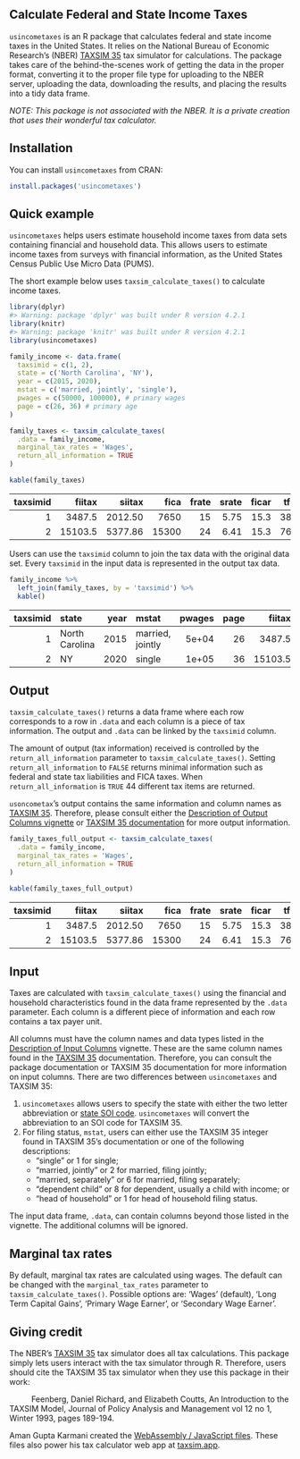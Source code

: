 
<!-- README.md is generated from README.Rmd. Please edit that file -->
<!-- badges: start -->
<!-- badges: end -->

## Calculate Federal and State Income Taxes

`usincometaxes` is an R package that calculates federal and state income
taxes in the United States. It relies on the National Bureau of Economic
Research’s (NBER) [TAXSIM 35](http://taxsim.nber.org/taxsim35/) tax
simulator for calculations. The package takes care of the
behind-the-scenes work of getting the data in the proper format,
converting it to the proper file type for uploading to the NBER server,
uploading the data, downloading the results, and placing the results
into a tidy data frame.

*NOTE: This package is not associated with the NBER. It is a private
creation that uses their wonderful tax calculator.*

## Installation

You can install `usincometaxes` from CRAN:

``` r
install.packages('usincometaxes')
```

## Quick example

`usincometaxes` helps users estimate household income taxes from data
sets containing financial and household data. This allows users to
estimate income taxes from surveys with financial information, as the
United States Census Public Use Micro Data (PUMS).

The short example below uses `taxsim_calculate_taxes()` to calculate
income taxes.

``` r
library(dplyr)
#> Warning: package 'dplyr' was built under R version 4.2.1
library(knitr)
#> Warning: package 'knitr' was built under R version 4.2.1
library(usincometaxes)

family_income <- data.frame(
  taxsimid = c(1, 2),
  state = c('North Carolina', 'NY'),
  year = c(2015, 2020),
  mstat = c('married, jointly', 'single'),
  pwages = c(50000, 100000), # primary wages
  page = c(26, 36) # primary age
)

family_taxes <- taxsim_calculate_taxes(
  .data = family_income,
  marginal_tax_rates = 'Wages',
  return_all_information = TRUE
)
```

``` r
kable(family_taxes)
```

| taxsimid |  fiitax |  siitax |  fica | frate | srate | ficar | tfica | v10_federal_agi | v11_ui_agi | v12_soc_sec_agi | v13_zero_bracket_amount | v14_personal_exemptions | v15_exemption_phaseout | v16_deduction_phaseout | v17_itemized_deductions | v18_federal_taxable_income | v19_tax_on_taxable_income | v20_exemption_surtax | v21_general_tax_credit | v22_child_tax_credit_adjusted | v23_child_tax_credit_refundable | v24_child_care_credit | v25_eitc | v26_amt_income | v27_amt_liability | v28_fed_income_tax_before_credit | v29_fica | v30_state_household_income | v31_state_rent_expense | v32_state_agi | v33_state_exemption_amount | v34_state_std_deduction_amount | v35_state_itemized_deduction | v36_state_taxable_income | v37_state_property_tax_credit | v38_state_child_care_credit | v39_state_eitc | v40_state_total_credits | v41_state_bracket_rate | v42_self_emp_income | v43_medicare_tax_unearned_income | v44_medicare_tax_earned_income | v45_cares_recovery_rebate |
|---------:|--------:|--------:|------:|------:|------:|------:|------:|----------------:|-----------:|----------------:|------------------------:|------------------------:|-----------------------:|-----------------------:|------------------------:|---------------------------:|--------------------------:|---------------------:|-----------------------:|------------------------------:|--------------------------------:|----------------------:|---------:|---------------:|------------------:|---------------------------------:|---------:|---------------------------:|-----------------------:|--------------:|---------------------------:|-------------------------------:|-----------------------------:|-------------------------:|------------------------------:|----------------------------:|---------------:|------------------------:|-----------------------:|--------------------:|---------------------------------:|-------------------------------:|--------------------------:|
|        1 |  3487.5 | 2012.50 |  7650 |    15 |  5.75 |  15.3 |  3825 |           5e+04 |          0 |               0 |                   12600 |                    8000 |                      0 |                      0 |                       0 |                      29400 |                    3487.5 |                    0 |                      0 |                             0 |                               0 |                     0 |        0 |          5e+04 |                 0 |                           3487.5 |     7650 |                   50000.01 |                      0 |      50000.01 |                          0 |                          15000 |                            0 |                 35000.01 |                             0 |                           0 |              0 |                       0 |                   0.00 |               5e+04 |                                0 |                              0 |                         0 |
|        2 | 15103.5 | 5377.86 | 15300 |    24 |  6.41 |  15.3 |  7650 |           1e+05 |          0 |               0 |                   12400 |                       0 |                      0 |                      0 |                       0 |                      87600 |                   15103.5 |                    0 |                      0 |                             0 |                               0 |                     0 |        0 |          1e+05 |                 0 |                          15103.5 |    15300 |                  100001.01 |                      0 |     100000.01 |                          0 |                           8000 |                            0 |                 92000.01 |                             0 |                           0 |              0 |                       0 |                   6.41 |               1e+05 |                                0 |                              0 |                         0 |

Users can use the `taxsimid` column to join the tax data with the
original data set. Every `taxsimid` in the input data is represented in
the output tax data.

``` r
family_income %>%
  left_join(family_taxes, by = 'taxsimid') %>%
  kable()
```

| taxsimid | state          | year | mstat            | pwages | page |  fiitax |  siitax |  fica | frate | srate | ficar | tfica | v10_federal_agi | v11_ui_agi | v12_soc_sec_agi | v13_zero_bracket_amount | v14_personal_exemptions | v15_exemption_phaseout | v16_deduction_phaseout | v17_itemized_deductions | v18_federal_taxable_income | v19_tax_on_taxable_income | v20_exemption_surtax | v21_general_tax_credit | v22_child_tax_credit_adjusted | v23_child_tax_credit_refundable | v24_child_care_credit | v25_eitc | v26_amt_income | v27_amt_liability | v28_fed_income_tax_before_credit | v29_fica | v30_state_household_income | v31_state_rent_expense | v32_state_agi | v33_state_exemption_amount | v34_state_std_deduction_amount | v35_state_itemized_deduction | v36_state_taxable_income | v37_state_property_tax_credit | v38_state_child_care_credit | v39_state_eitc | v40_state_total_credits | v41_state_bracket_rate | v42_self_emp_income | v43_medicare_tax_unearned_income | v44_medicare_tax_earned_income | v45_cares_recovery_rebate |
|---------:|:---------------|-----:|:-----------------|-------:|-----:|--------:|--------:|------:|------:|------:|------:|------:|----------------:|-----------:|----------------:|------------------------:|------------------------:|-----------------------:|-----------------------:|------------------------:|---------------------------:|--------------------------:|---------------------:|-----------------------:|------------------------------:|--------------------------------:|----------------------:|---------:|---------------:|------------------:|---------------------------------:|---------:|---------------------------:|-----------------------:|--------------:|---------------------------:|-------------------------------:|-----------------------------:|-------------------------:|------------------------------:|----------------------------:|---------------:|------------------------:|-----------------------:|--------------------:|---------------------------------:|-------------------------------:|--------------------------:|
|        1 | North Carolina | 2015 | married, jointly |  5e+04 |   26 |  3487.5 | 2012.50 |  7650 |    15 |  5.75 |  15.3 |  3825 |           5e+04 |          0 |               0 |                   12600 |                    8000 |                      0 |                      0 |                       0 |                      29400 |                    3487.5 |                    0 |                      0 |                             0 |                               0 |                     0 |        0 |          5e+04 |                 0 |                           3487.5 |     7650 |                   50000.01 |                      0 |      50000.01 |                          0 |                          15000 |                            0 |                 35000.01 |                             0 |                           0 |              0 |                       0 |                   0.00 |               5e+04 |                                0 |                              0 |                         0 |
|        2 | NY             | 2020 | single           |  1e+05 |   36 | 15103.5 | 5377.86 | 15300 |    24 |  6.41 |  15.3 |  7650 |           1e+05 |          0 |               0 |                   12400 |                       0 |                      0 |                      0 |                       0 |                      87600 |                   15103.5 |                    0 |                      0 |                             0 |                               0 |                     0 |        0 |          1e+05 |                 0 |                          15103.5 |    15300 |                  100001.01 |                      0 |     100000.01 |                          0 |                           8000 |                            0 |                 92000.01 |                             0 |                           0 |              0 |                       0 |                   6.41 |               1e+05 |                                0 |                              0 |                         0 |

## Output

`taxsim_calculate_taxes()` returns a data frame where each row
corresponds to a row in `.data` and each column is a piece of tax
information. The output and `.data` can be linked by the `taxsimid`
column.

The amount of output (tax information) received is controlled by the
`return_all_information` parameter to `taxsim_calculate_taxes()`.
Setting `return_all_information` to `FALSE` returns minimal information
such as federal and state tax liabilities and FICA taxes. When
`return_all_information` is `TRUE` 44 different tax items are returned.

`usoncometax`’s output contains the same information and column names as
[TAXSIM 35](http://taxsim.nber.org/taxsim35/). Therefore, please consult
either the [Description of Output Columns
vignette](https://www.shaneorr.io/r/usincometaxes/articles/taxsim-output.html)
or [TAXSIM 35 documentation](http://taxsim.nber.org/taxsim35/) for more
output information.

``` r
family_taxes_full_output <- taxsim_calculate_taxes(
  .data = family_income,
  marginal_tax_rates = 'Wages',
  return_all_information = TRUE
)

kable(family_taxes_full_output)
```

| taxsimid |  fiitax |  siitax |  fica | frate | srate | ficar | tfica | v10_federal_agi | v11_ui_agi | v12_soc_sec_agi | v13_zero_bracket_amount | v14_personal_exemptions | v15_exemption_phaseout | v16_deduction_phaseout | v17_itemized_deductions | v18_federal_taxable_income | v19_tax_on_taxable_income | v20_exemption_surtax | v21_general_tax_credit | v22_child_tax_credit_adjusted | v23_child_tax_credit_refundable | v24_child_care_credit | v25_eitc | v26_amt_income | v27_amt_liability | v28_fed_income_tax_before_credit | v29_fica | v30_state_household_income | v31_state_rent_expense | v32_state_agi | v33_state_exemption_amount | v34_state_std_deduction_amount | v35_state_itemized_deduction | v36_state_taxable_income | v37_state_property_tax_credit | v38_state_child_care_credit | v39_state_eitc | v40_state_total_credits | v41_state_bracket_rate | v42_self_emp_income | v43_medicare_tax_unearned_income | v44_medicare_tax_earned_income | v45_cares_recovery_rebate |
|---------:|--------:|--------:|------:|------:|------:|------:|------:|----------------:|-----------:|----------------:|------------------------:|------------------------:|-----------------------:|-----------------------:|------------------------:|---------------------------:|--------------------------:|---------------------:|-----------------------:|------------------------------:|--------------------------------:|----------------------:|---------:|---------------:|------------------:|---------------------------------:|---------:|---------------------------:|-----------------------:|--------------:|---------------------------:|-------------------------------:|-----------------------------:|-------------------------:|------------------------------:|----------------------------:|---------------:|------------------------:|-----------------------:|--------------------:|---------------------------------:|-------------------------------:|--------------------------:|
|        1 |  3487.5 | 2012.50 |  7650 |    15 |  5.75 |  15.3 |  3825 |           5e+04 |          0 |               0 |                   12600 |                    8000 |                      0 |                      0 |                       0 |                      29400 |                    3487.5 |                    0 |                      0 |                             0 |                               0 |                     0 |        0 |          5e+04 |                 0 |                           3487.5 |     7650 |                   50000.01 |                      0 |      50000.01 |                          0 |                          15000 |                            0 |                 35000.01 |                             0 |                           0 |              0 |                       0 |                   0.00 |               5e+04 |                                0 |                              0 |                         0 |
|        2 | 15103.5 | 5377.86 | 15300 |    24 |  6.41 |  15.3 |  7650 |           1e+05 |          0 |               0 |                   12400 |                       0 |                      0 |                      0 |                       0 |                      87600 |                   15103.5 |                    0 |                      0 |                             0 |                               0 |                     0 |        0 |          1e+05 |                 0 |                          15103.5 |    15300 |                  100001.01 |                      0 |     100000.01 |                          0 |                           8000 |                            0 |                 92000.01 |                             0 |                           0 |              0 |                       0 |                   6.41 |               1e+05 |                                0 |                              0 |                         0 |

## Input

Taxes are calculated with `taxsim_calculate_taxes()` using the financial
and household characteristics found in the data frame represented by the
`.data` parameter. Each column is a different piece of information and
each row contains a tax payer unit.

All columns must have the column names and data types listed in the
[Description of Input
Columns](https://www.shaneorr.io/r/usincometaxes/articles/taxsim-input.html)
vignette. These are the same column names found in the [TAXSIM
35](http://taxsim.nber.org/taxsim35/) documentation. Therefore, you can
consult the package documentation or TAXSIM 35 documentation for more
information on input columns. There are two differences between
`usincometaxes` and TAXSIM 35:

1.  `usincometaxes` allows users to specify the state with either the
    two letter abbreviation or [state SOI
    code](https://taxsim.nber.org/statesoi.html). `usincometaxes` will
    convert the abbreviation to an SOI code for TAXSIM 35.
2.  For filing status, `mstat`, users can either use the TAXSIM 35
    integer found in TAXSIM 35’s documentation or one of the following
    descriptions:
    - “single” or 1 for single;
    - “married, jointly” or 2 for married, filing jointly;
    - “married, separately” or 6 for married, filing separately;
    - “dependent child” or 8 for dependent, usually a child with income;
      or
    - “head of household” or 1 for head of household filing status.

The input data frame, `.data`, can contain columns beyond those listed
in the vignette. The additional columns will be ignored.

## Marginal tax rates

By default, marginal tax rates are calculated using wages. The default
can be changed with the `marginal_tax_rates` parameter to
`taxsim_calculate_taxes()`. Possible options are: ‘Wages’ (default),
‘Long Term Capital Gains’, ‘Primary Wage Earner’, or ‘Secondary Wage
Earner’.

## Giving credit

The NBER’s [TAXSIM 35](http://taxsim.nber.org/taxsim35/) tax simulator
does all tax calculations. This package simply lets users interact with
the tax simulator through R. Therefore, users should cite the TAXSIM 35
tax simulator when they use this package in their work:

          Feenberg, Daniel Richard, and Elizabeth Coutts, An
Introduction to the TAXSIM Model, Journal of Policy Analysis and
Management vol 12 no 1, Winter 1993, pages 189-194.

Aman Gupta Karmani created the [WebAssembly / JavaScript
files](https://github.com/tmm1/taxsim.js). These files also power his
tax calculator web app at [taxsim.app](https://taxsim.app).
